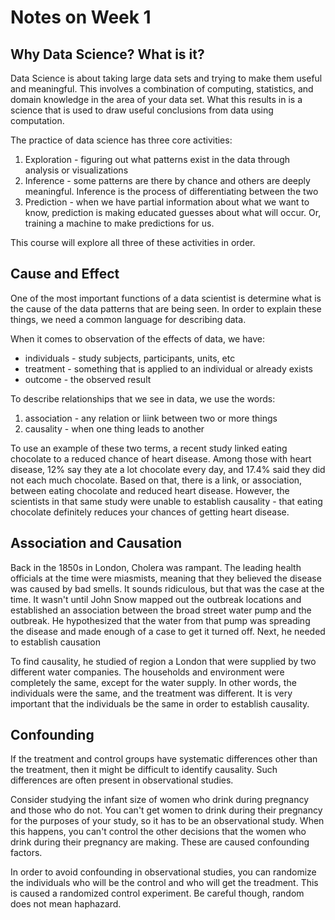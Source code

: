 # Notes on Week 1

## Why Data Science? What is it?

Data Science is about taking large data sets and trying to make them useful and meaningful. This involves a combination of computing, statistics, and domain knowledge in the area of your data set. What this results in is a science that is used to draw useful conclusions from data using computation. 

The practice of data science has three core activities:
 1. Exploration - figuring out what patterns exist in the data through analysis or visualizations
 2. Inference - some patterns are there by chance and others are deeply meaningful. Inference is the process of differentiating between the two
 3. Prediction - when we have partial information about what we want to know, prediction is making educated guesses about what will occur. Or, training a machine to make predictions for us.

This course will explore all three of these activities in order.

## Cause and Effect

One of the most important functions of a data scientist is determine what is the cause of the data patterns that are being seen. In order to explain these things, we need a common language for describing data. 

When it comes to  observation of the effects of data, we have:

 - individuals - study subjects, participants, units, etc
 - treatment - something that is applied to an individual or already exists
 - outcome - the observed result

To describe relationships that we see in data, we use the words:

 1. association - any relation or liink between two or more things
 2. causality - when one thing leads to another

To use an example of these two terms, a recent study linked eating chocolate to a reduced chance of heart disease. Among those with heart disease, 12% say they ate a lot chocolate every day, and 17.4% said they did not each much chocolate. Based on that, there is a link, or association, between eating chocolate and reduced heart disease. However, the scientists in that same study were unable to establish causality - that eating chocolate definitely reduces your chances of getting heart disease.

## Association and Causation

Back in the 1850s in London, Cholera was rampant. The leading health officials at the time were miasmists, meaning that they believed the disease was caused by bad smells. It sounds ridiculous, but that was the case at the time. It wasn't until John Snow mapped out the outbreak locations and established an association between the broad street water pump and the outbreak. He hypothesized that the water from that pump was spreading the disease and made enough of a case to get it turned off. Next, he needed to establish causation

To find causality, he studied of region a London that were supplied by two different water companies. The households and environment were completely the same, except for the water supply. In other words, the individuals were the same, and the treatment was different. It is very important that the individuals be the same in order to establish causality.

## Confounding

If the treatment and control groups have systematic differences other than the treatment, then it might be difficult to identify causality. Such differences are often present in observational studies. 

Consider studying the infant size of women who drink during pregnancy and those who do not. You can't get women to drink during their pregnancy for the purposes of your study, so it has to be an observational study. When this happens, you can't control the other decisions that the women who drink during their pregnancy are making. These are caused confounding factors.

In order to avoid confounding in observational studies, you can randomize the individuals who will be the control and who will get the treadment. This is caused a randomized control experiment. Be careful though, random does not mean haphazard. 
